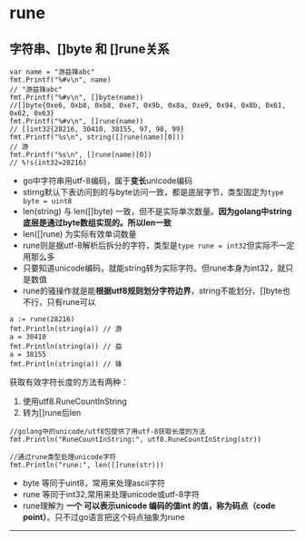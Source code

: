 # rune



## 字符串、[]byte 和 []rune关系


```
var name = "游益锋abc"
fmt.Printf("%#v\n", name)
// "游益锋abc"
fmt.Printf("%#v\n", []byte(name))
//[]byte{0xe6, 0xb8, 0xb8, 0xe7, 0x9b, 0x8a, 0xe9, 0x94, 0x8b, 0x61, 0x62, 0x63}
fmt.Printf("%#v\n", []rune(name))
// []int32{28216, 30410, 38155, 97, 98, 99}
fmt.Printf("%s\n", string([]rune(name)[0]))
// 游
fmt.Printf("%s\n", []rune(name)[0])
// %!s(int32=28216)
```

* go中字符串用utf-8编码，属于**变长**unicode编码
* stirng默认下表访问到的与byte访问一致，都是底层字节，类型固定为```type byte = uint8```
* len(string) 与 len([]byte) 一致，但不是实际单次数量。**因为golang中string底层是通过byte数组实现的。所以len一致**
* len([]rune) 为实际有效单词数量
* rune则是据utf-8解析后拆分的字符，类型是```type rune = int32```但实际不一定用那么多
* 只要知道unicode编码，就能string转为实际字符。但rune本身为int32，就只是数值
* rune的骚操作就是能**根据utf8规则划分字符边界**，string不能划分、[]byte也不行，只有rune可以

```
a := rune(28216)
fmt.Println(string(a)) // 游
a = 30410
fmt.Println(string(a)) // 益
a = 38155
fmt.Println(string(a)) // 锋
```


获取有效字符长度的方法有两种：

1. 使用utf8.RuneCountInString
2. 转为[]rune后len

```
//golang中的unicode/utf8包提供了用utf-8获取长度的方法
fmt.Println("RuneCountInString:", utf8.RuneCountInString(str))

//通过rune类型处理unicode字符
fmt.Println("rune:", len([]rune(str)))
```

* byte 等同于uint8，常用来处理ascii字符
* rune 等同于int32,常用来处理unicode或utf-8字符
* rune理解为 **一个 可以表示unicode 编码的值int 的值，称为码点（code point）**。只不过go语言把这个码点抽象为rune





---
